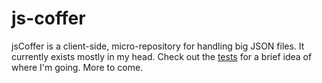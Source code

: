 js-coffer
=========

jsCoffer is a client-side, micro-repository for handling big JSON files. It currently exists mostly in my head. Check out the [tests](https://github.com/gtrogers/js-coffer/blob/master/spec/javascripts/jsCofferSpec.js) for a brief idea of where I'm going. More to come.
